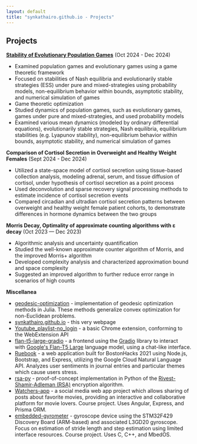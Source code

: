 ```yaml
---
layout: default
title: "synkathairo.github.io - Projects"
---
```


## Projects


[**Stability of Evolutionary Population Games**](https://github.com/synkathairo/evolutionary_game_strategies) (Oct 2024 - Dec 2024)
- Examined population games and evolutionary games using a game theoretic framework
- Focused on stabilities of Nash equilibria and evolutionarily stable strategies (ESS) under pure and mixed-strategies using probability models, non-equilibrium behavior within bounds, asymptotic stability, and numerical simulation of games
- Game theoretic optimization
- Studied dynamics of population games, such as evolutionary games, games under pure and mixed-strategies, and used probability models
- Examined various mean dynamics (modeled by ordinary differential equations), evolutionarily stable strategies, Nash equilibria, equilibrium stabilities (e.g. Lyapunov stability), non-equilibrium behavior within bounds, asymptotic stability, and numerical simulation of games

**Comparison of Cortisol Secretion in Overweight and Healthy Weight Females** (Sept 2024 - Dec 2024)
- Utilized a state-space model of cortisol secretion using tissue-based collection analysis, modeling adrenal, serum, and tissue diffusion of cortisol, under hypothesis of cortisol secretion as a point process
- Used deconvolution and sparse recovery signal processing methods to estimate incidence of cortisol secretion events
- Compared circadian and ultradian cortisol secretion patterns between overweight and healthy weight female patient cohorts, to demonstrate differences in hormone dynamics between the two groups

**Morris Decay, Optimality of approximate counting algorithms with ε decay** (Oct 2023 — Dec 2023)
- Algorithmic analysis and uncertainty quantification
- Studied the well-known approximate counter algorithm of Morris, and the improved Morris+ algorithm
- Developed complexity analysis and characterized approximation bound and space complexity
- Suggested an improved algorithm to further reduce error range in scenarios of high counts

**Miscellanea**
- [geodesic-optimization](https://github.com/synkathairo/geodesic-optimization) - implementation of geodesic optimization methods in Julia. These methods generalize convex optimization for non-Euclidean problems.
- [synkathairo.github.io](https://github.com/synkathairo/synkathairo.github.io) - this very webpage
- [Youtube_playlist-no_login](https://github.com/synkathairo/Youtube_playlist-no_login) - a basic Chrome extension, conforming to the WebExtension API
- [flan-t5-large-gradio](https://github.com/synkathairo/flan-t5-large-gradio) - a frontend using the [Gradio](https://gradio.app/) library to interact with [Google's Flan-T5 Large](https://huggingface.co/google/flan-t5-large) language model, using a chat-like interface.
- [Ruebook](https://github.com/synkathairo/ruebook) - a web application built for BostonHacks 2021 using Node.js, Bootstrap, and Express, utilizing the Google Cloud Natural Language API. Analyzes user sentiments in journal entries and particular themes which cause users stress.
- [rsa-py](https://github.com/synkathairo/rsa-py) - proof-of-concept implementation in Python of the [Rivest-Shamir-Adleman (RSA)](https://en.wikipedia.org/wiki/RSA_\(cryptosystem\)) encryption algorithm.
- [Watchers-app](https://github.com/watchers-cs673/Watchers-app) - a social media web app project which allows sharing of posts about favorite movies, providing an interactive and collaborative platform for movie lovers. Course project. Uses Angular, Express, and Prisma ORM.
- [embedded-gyrometer](https://github.com/synkathairo/embedded-gyrometer) - gyroscope device using the STM32F429 Discovery Board (ARM-based) and associated L3GD20 gyroscope. Focus on estimation of stride length and step estimation using limited interface resources. Course project. Uses C, C++, and MbedOS.
